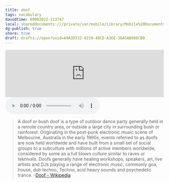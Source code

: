 ```yaml
---
title: doof
tags: vocabulary
davodtime: 09082022-113747
local: shareddocuments:///private/var/mobile/Library/Mobile%20Documents/iCloud~md~obsidian/Documents/OBSHIDDIAN/drafts/A9A3D532-9219-40CD-A3EE-36A5AB986CB9.md
dg-publish: true
share: true
draft: drafts://open?uuid=A9A3D532-9219-40CD-A3EE-36A5AB986CB9
---
```


<iframe width="100%" height="150" src="https://odesli.co/embed/?url=https%3A%2F%2Fsong.link%2Fi%2F1409734444&theme=light" frameborder="0" allowfullscreen sandbox="allow-same-origin allow-scripts allow-presentation allow-popups allow-popups-to-escape-sandbox" allow="clipboard-read; clipboard-write"></iframe>

<audio controls>
  <source src="https://davidblue.wtf/audio/doof.mp3">
</audio>

> A doof or bush doof is a type of outdoor dance party generally held in a remote country area, or outside a large city in surrounding bush or rainforest. Originating in the post-punk electronic music scene of Melbourne, Australia in the early 1990s, events referred to as doofs are now held worldwide and have built from a small set of social groups to a subculture with millions of active members worldwide, considered by some as a full blown culture similar to raves or teknivals. Doofs generally have healing workshops, speakers, art, live artists and DJs playing a range of electronic music, commonly goa, house, dub techno, Techno, acid heavy sounds and psychedelic trance.
-[Doof - Wikipedia](https://en.wikipedia.org/wiki/Doof)